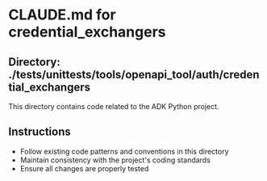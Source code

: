 # CLAUDE.md for credential_exchangers

## Directory: ./tests/unittests/tools/openapi_tool/auth/credential_exchangers

This directory contains code related to the ADK Python project.

## Instructions
- Follow existing code patterns and conventions in this directory
- Maintain consistency with the project's coding standards
- Ensure all changes are properly tested
